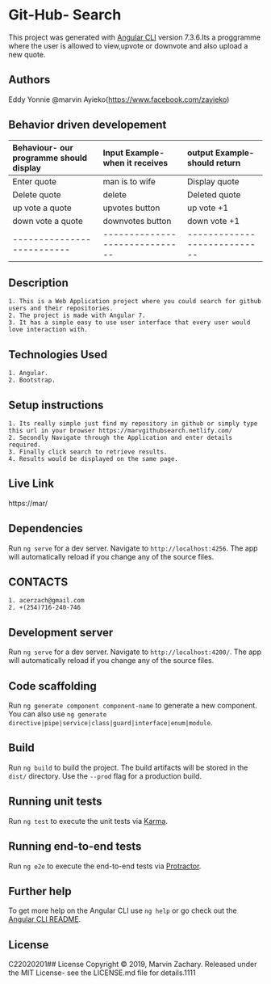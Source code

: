 
# Git-Hub- Search

This project was generated with [Angular CLI](https://github.com/angular/angular-cli) version 7.3.6.Its a proggramme where the user is allowed to view,upvote or downvote and also upload a new quote.

## Authors
Eddy Yonnie 
@marvin Ayieko(https://www.facebook.com/zayieko)

## Behavior driven developement
| Behaviour- our programme should display  | Input Example-when it receives|output Example-should return| 
| :--------------------------| :--------------------------   |:-------------------------- |
| Enter quote                | man is to wife                | Display quote              |
|Delete quote                | delete                        | Deleted quote              |
| up vote a quote            | upvotes button                | up vote  +1                |
| down vote a quote          | downvotes button              | down vote +1               |
|--------------------------  |------------------------------ |----------------------------|      

## Description
    1. This is a Web Application project where you could search for github users and their repositories.
    2. The project is made with Angular 7.
    3. It has a simple easy to use user interface that every user would love interaction with.  

## Technologies Used
    1. Angular.
    2. Bootstrap.
## Setup instructions
    1. Its really simple just find my repository in github or simply type this url in your browser https://marvgithubsearch.netlify.com/
    2. Secondly Navigate through the Application and enter details required.
    3. Finally click search to retrieve results.
    4. Results would be displayed on the same page.

## Live Link
https://mar/

## Dependencies
Run `ng serve` for a dev server. Navigate to `http://localhost:4256`. The app will automatically reload if you change any of the source files.

## CONTACTS
    1. acerzach@gmail.com
    2. +(254)716-240-746


## Development server

Run `ng serve` for a dev server. Navigate to `http://localhost:4200/`. The app will automatically reload if you change any of the source files.

## Code scaffolding

Run `ng generate component component-name` to generate a new component. You can also use `ng generate directive|pipe|service|class|guard|interface|enum|module`.

## Build

Run `ng build` to build the project. The build artifacts will be stored in the `dist/` directory. Use the `--prod` flag for a production build.

## Running unit tests

Run `ng test` to execute the unit tests via [Karma](https://karma-runner.github.io).

## Running end-to-end tests

Run `ng e2e` to execute the end-to-end tests via [Protractor](http://www.protractortest.org/).

## Further help
To get more help on the Angular CLI use `ng help` or go check out the [Angular CLI README](https://github.com/angular/angular-cli/blob/master/README.md).
## License
C22020201## License
Copyright © 2019, Marvin Zachary. Released under the MIT License- see the LICENSE.md file for details.1111